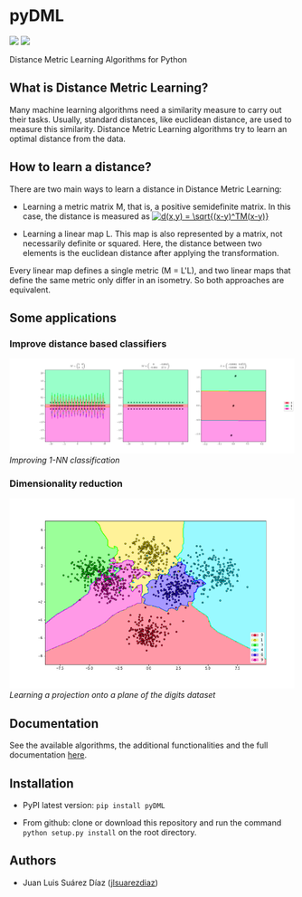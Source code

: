 # pyDML

[![](https://img.shields.io/badge/language-Python-green.svg)](https://www.python.org/)
[![](https://img.shields.io/badge/license-GPL-orange.svg)](https://www.python.org/)

Distance Metric Learning Algorithms for Python

## What is Distance Metric Learning?

Many machine learning algorithms need a similarity measure to carry out their tasks. Usually, standard distances, like euclidean distance, are used to measure this similarity. Distance Metric Learning algorithms try to learn an optimal distance from the data.

## How to learn a distance?

There are two main ways to learn a distance in Distance Metric Learning:

- Learning a metric matrix M, that is, a positive semidefinite matrix. In this case, the distance is measured as
<a href="https://www.codecogs.com/eqnedit.php?latex=d(x,y)&space;=&space;\sqrt{(x-y)^TM(x-y)}" target="_blank"><img src="https://latex.codecogs.com/gif.latex?d(x,y)&space;=&space;\sqrt{(x-y)^TM(x-y)}" title="d(x,y) = \sqrt{(x-y)^TM(x-y)}" /></a>

- Learning a linear map L. This map is also represented by a matrix, not necessarily definite or squared. Here, the distance between two elements is the euclidean distance after applying the transformation.

Every linear map defines a single metric (M = L'L), and two linear maps that define the same metric only differ in an isometry. So both approaches are equivalent.

## Some applications

### Improve distance based classifiers

![](./plots/ex_learning_nca.png)
*Improving 1-NN classification*

### Dimensionality reduction

![](./plots/ex_red_dim.png)
*Learning a projection onto a plane of the digits dataset*

## Documentation

See the available algorithms, the additional functionalities and the full documentation [here]().

## Installation

- PyPI latest version: `pip install pyDML`

- From github: clone or download this repository and run the command `python setup.py install` on the root directory.



## Authors

- Juan Luis Suárez Díaz ([jlsuarezdiaz](https://github.com/jlsuarezdiaz))
